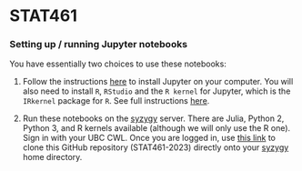# STAT461

### Setting up / running Jupyter notebooks

You have essentially two choices to use these notebooks:
 
1. Follow the instructions [here](https://jupyter.org/install.html) to install Jupyter on your computer. You will also need to 
install `R`, `RStudio` and the `R kernel` for Jupyter, which is the `IRkernel` package for `R`. See full instructions
[here](https://irkernel.github.io/installation/).

2. Run these notebooks on the [syzygy](https://ubc.syzygy.ca/) server. There are Julia, Python 2, Python 3, and R kernels available (although we will only use the R one). Sign in with your UBC CWL. Once you are logged in, use [this link](https://ubc.syzygy.ca/jupyter/user-redirect/git-pull?repo=https://github.com/msalibian/STAT461-2023) to clone this GitHub repository (STAT461-2023) directly onto your [syzygy](https://ubc.syzygy.ca/) home directory. 
